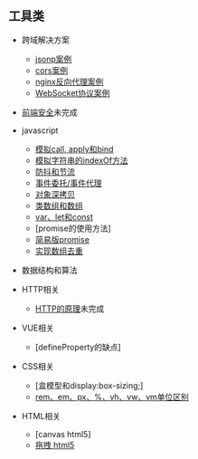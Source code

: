 ## 工具类

- 跨域解决方案
  - [jsonp案例](./jsonp/)
  - [cors案例](./cors/)
  - [nginx反向代理案例](./nginx/)
  - [WebSocket协议案例](./websocket/)

- [前端安全](./frontend_security.md)未完成

- javascript
  - [模拟call, apply和bind](./imitate_call_apply_bind.md)
  - [模拟字符串的indexOf方法](./imitate_string_indexof.md)
  - [防抖和节流](./debounce_and_throttle.md)
  - [事件委托/事件代理](./event_agent.md)
  - [对象深拷贝](./obj_deep_clone.md)
  - [类数组和数组](./array_like_and_array.md)
  - [var、let和const](./var_let_const.md)
  - [promise的使用方法]
  - [简易版promise](./simple_promise.md)
  - [实现数组去重](./arr_remove_repeat.md)

- 数据结构和算法

- HTTP相关
  - [HTTP的原理](./http_principle.md)未完成

- VUE相关
  - [defineProperty的缺点]

- CSS相关
  - [盒模型和display:box-sizing;]
  - [rem、em、px、%、vh、vw、vm单位区别](./rem_em_etc.md)

- HTML相关
  - [canvas html5]
  - [拖拽 html5](./drag/html5_drag.md)